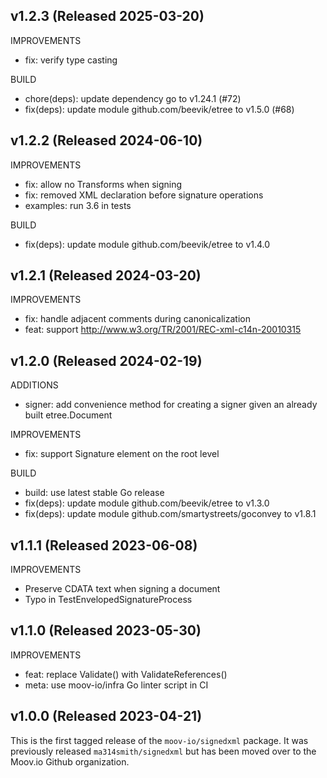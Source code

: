 ## v1.2.3 (Released 2025-03-20)

IMPROVEMENTS

- fix: verify type casting

BUILD

- chore(deps): update dependency go to v1.24.1 (#72)
- fix(deps): update module github.com/beevik/etree to v1.5.0 (#68)

## v1.2.2 (Released 2024-06-10)

IMPROVEMENTS

- fix: allow no Transforms when signing
- fix: removed XML declaration before signature operations
- examples: run 3.6 in tests

BUILD

- fix(deps): update module github.com/beevik/etree to v1.4.0

## v1.2.1 (Released 2024-03-20)

IMPROVEMENTS

- fix: handle adjacent comments during canonicalization
- feat: support http://www.w3.org/TR/2001/REC-xml-c14n-20010315

## v1.2.0 (Released 2024-02-19)

ADDITIONS

- signer: add convenience method for creating a signer given an already built etree.Document

IMPROVEMENTS

- fix: support Signature element on the root level

BUILD

- build: use latest stable Go release
- fix(deps): update module github.com/beevik/etree to v1.3.0
- fix(deps): update module github.com/smartystreets/goconvey to v1.8.1

## v1.1.1 (Released 2023-06-08)

IMPROVEMENTS

- Preserve CDATA text when signing a document
- Typo in TestEnvelopedSignatureProcess

## v1.1.0 (Released 2023-05-30)

IMPROVEMENTS

- feat: replace Validate() with ValidateReferences()
- meta: use moov-io/infra Go linter script in CI

## v1.0.0 (Released 2023-04-21)

This is the first tagged release of the `moov-io/signedxml` package. It was previously released `ma314smith/signedxml` but has been moved over to the Moov.io Github organization.
